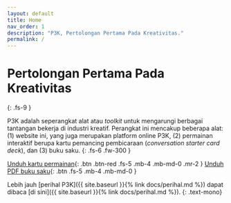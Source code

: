 ```yaml
---
layout: default
title: Home
nav_order: 1
description: "P3K, Pertolongan Pertama Pada Kreativitas."
permalink: /
---
```


# Pertolongan Pertama Pada Kreativitas
{: .fs-9 }

P3K adalah seperangkat alat atau _toolkit_ untuk mengarungi berbagai tantangan bekerja di industri kreatif. Perangkat ini mencakup beberapa alat: (1) website ini, yang juga merupakan platform online P3K, (2) permainan interaktif berupa kartu pemancing pembicaraan (_conversation starter card deck_), dan (3) buku saku.
{: .fs-6 .fw-300 }

[Unduh kartu permainan](#){: .btn .btn-red .fs-5 .mb-4 .mb-md-0 .mr-2 } [Unduh PDF buku saku](#){: .btn .fs-5 .mb-4 .mb-md-0 }

Lebih jauh [perihal P3K]({{ site.baseurl }}{% link docs/perihal.md %}) dapat dibaca [di sini]({{ site.baseurl }}{% link docs/perihal.md %}).
{: .text-mono}
